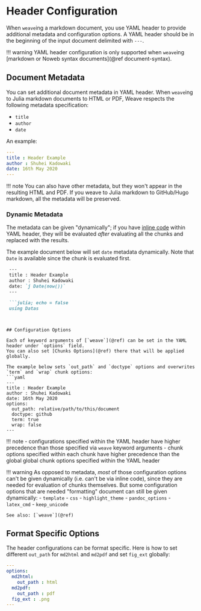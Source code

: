# Header Configuration

When `weave`ing a markdown document, you use YAML header to provide additional metadata and configuration options.
A YAML header should be in the beginning of the input document delimited with `---`.


!!! warning
    YAML header configuration is only supported when `weave`ing [markdown or Noweb syntax documents](@ref document-syntax).


## Document Metadata

You can set additional document metadata in YAML header.
When `weave`ing to Julia markdown documents to HTML or PDF, Weave respects the following metadata specification:
- `title`
- `author`
- `date`

An example:
```yaml
---
title : Header Example
author : Shuhei Kadowaki
date: 16th May 2020
---
```

!!! note
    You can also have other metadata, but they won't appear in the resulting HTML and PDF.
    If you weave to Julia markdown to GitHub/Hugo markdown, all the metadata will be preserved.

### Dynamic Metadata

The metadata can be given "dynamically"; if you have [inline code](@ref) within YAML header, they will be evaluated _after_ evaluating all the chunks and replaced with the results.

The example document below will set `date` metadata dynamically.
Note that `Date` is available since the chunk is evaluated first.
```md
 ---
 title : Header Example
 author : Shuhei Kadowaki
 date: `j Date(now())`
 ---

 ```julia; echo = false
 using Datas
 ```
```


## Configuration Options

Each of keyword arguments of [`weave`](@ref) can be set in the YAML header under `options` field.
You can also set [Chunks Options](@ref) there that will be applied globally.

The example below sets `out_path` and `doctype` options and overwrites `term` and `wrap` chunk options:
```yaml
---
title : Header Example
author : Shuhei Kadowaki
date: 16th May 2020
options:
  out_path: relative/path/to/this/document
  doctype: github
  term: true
  wrap: false
---
```

!!! note
    - configurations specified within the YAML header have higher precedence than those specified via `weave` keyword arguments
    - chunk options specified within each chunk have higher precedence than the global global chunk options specified within the YAML header

!!! warning
    As opposed to metadata, _most_ of those configuration options can't be given dynamically (i.e. can't be via inline code),
    since they are needed for evaluation of chunks themselves.
    But some configuration options that are needed "formatting" document can still be given dynamically:
    - `template`
    - `css`
    - `highlight_theme`
    - `pandoc_options`
    - `latex_cmd`
    - `keep_unicode`

    See also: [`weave`](@ref)


## Format Specific Options

The header configurations can be format specific.
Here is how to set different `out_path` for `md2html` and `md2pdf` and set `fig_ext` globally:
```yaml
---
options:
  md2html:
    out_path : html
  md2pdf:
    out_path : pdf
  fig_ext : .png
---
```
